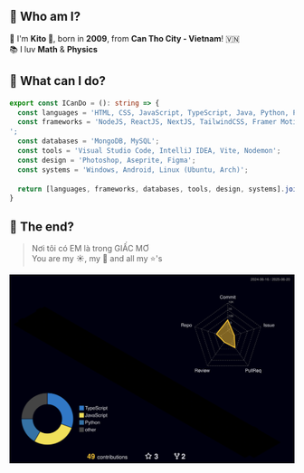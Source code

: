 ## 👀 Who am I?
💐 I'm **Kito 🍂**, born in **2009**, from **Can Tho City - Vietnam**! 🇻🇳<br>
📚 I luv **Math** & **Physics**
## 🤔 What can I do?
```ts
export const ICanDo = (): string => {
  const languages = 'HTML, CSS, JavaScript, TypeScript, Java, Python, Pascal';
  const frameworks = 'NodeJS, ReactJS, NextJS, TailwindCSS, Framer Motion
';
  const databases = 'MongoDB, MySQL';
  const tools = 'Visual Studio Code, IntelliJ IDEA, Vite, Nodemon';
  const design = 'Photoshop, Aseprite, Figma';
  const systems = 'Windows, Android, Linux (Ubuntu, Arch)';

  return [languages, frameworks, databases, tools, design, systems].join('\n');
}
```
## 👋 The end?
> Nơi tôi có EM là trong GIẤC MƠ <br>
> You are my ☀️, my 🌙 and all my ⭐'s

![](./profile-3d-contrib/profile-night-rainbow.svg)
